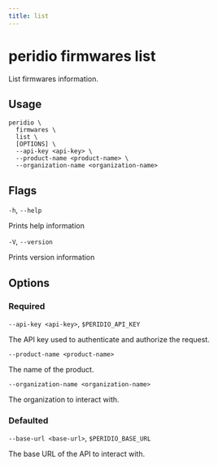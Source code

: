 ```yaml
---
title: list
---
```


# peridio firmwares list

List firmwares information.

## Usage

```
peridio \
  firmwares \
  list \
  [OPTIONS] \
  --api-key <api-key> \
  --product-name <product-name> \
  --organization-name <organization-name>
```

## Flags

`-h`, `--help`

Prints help information

`-V`, `--version`

Prints version information

## Options

### Required

`--api-key <api-key>`, `$PERIDIO_API_KEY`

The API key used to authenticate and authorize the request.

`--product-name <product-name>`

The name of the product.

`--organization-name <organization-name>`

The organization to interact with.

### Defaulted

`--base-url <base-url>`, `$PERIDIO_BASE_URL`

The base URL of the API to interact with.
